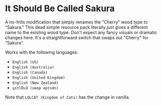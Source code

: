 # It Should Be Called Sakura

A no-frills modification that simply renames the "Cherry" wood type to "Sakura." This dead simple resource pack literally just gives a different name to the existing wood type. Don't expect any fancy visuals or dramatic changes here. It's a straightforward switch that swaps out "Cherry" for "Sakura".

Works with the following languages:
- `English (US)`
- `English (Australia)`
- `English (Canada)`
- `English (United Kingdom)`
- `English (New Zealand)`
- `ɥsᴉlƃuƎ (uʍop ǝpᴉsd∩)`

Note that `LOLCAT (Kingdom of Cats)` has the change in vanilla.
